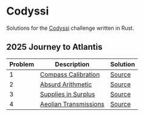 # Codyssi

Solutions for the [Codyssi](https://www.codyssi.com) challenge written in Rust.

## 2025 Journey to Atlantis

| Problem | Description | Solution |
| --- | --- | --- |
| 1 | [Compass Calibration](https://www.codyssi.com/view_problem_5) | [Source](src/year2025/problem01.rs) |
| 2 | [Absurd Arithmetic](https://www.codyssi.com/view_problem_6) | [Source](src/year2025/problem02.rs) |
| 3 | [Supplies in Surplus](https://www.codyssi.com/view_problem_7) | [Source](src/year2025/problem03.rs) |
| 4 | [Aeolian Transmissions](https://www.codyssi.com/view_problem_8) | [Source](src/year2025/problem04.rs) |
